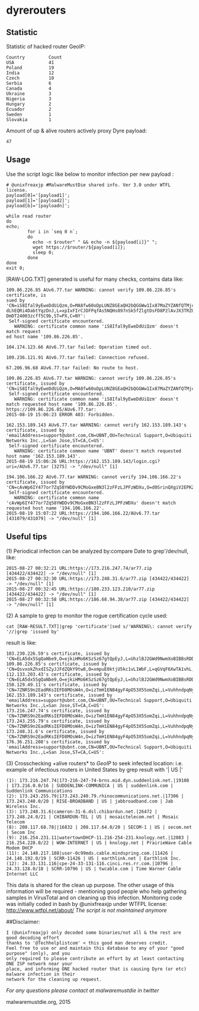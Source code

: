 # dyrerouters

## Statistic
Statistic of hacked router GeoIP:
```
Country         Count
USA             41
Poland          19
India           12
Czech           10
Serbia          6
Canada          4
Ukraine	        3
Nigeria	        3
Hungary	        2
Ecuador	        2
Sweden	        1
Slovakia        1
```
Amount of up & alive routers actively proxy Dyre payload:
```
47
```

## Usage

Use the script logic like below to monitor infection per new payload :
```
# @unixfreaxjp #MalwareMustDie shared info. Ver 3.0 under WTFL license.
payload[0]='[payload1]';
payload[1]='[payload2]';
payload[b]='[payloadn]';

while read router
do
echo;
        for i in `seq 0 n`;
        do
          echo -n $router" " && echo -n ${payload[i]}" ";
          wget https://$router/${payload[i]};
          sleep 0;
        done
done
exit 0;
```
[RAW-LOG.TXT] generated is useful for many checks, contains data like:
```
109.86.226.85 AUv6.77.tar WARNING: cannot verify 109.86.226.85's certificate, is
sued by 'CN=iS8Ifal9yEweDdUiQzm,O=MA8fw60oDpLUNZ8GEaQH2bQGGWw1Ix87MaZYZANfQTMjcD
dLhEQRi4DabtYqzDnJ,L=xpIxFIrCJDFPqfAs5NQHs097nSk5fZlgtDsFD8P2lAvJX3TRZOFEW4cDuXk
DmDT24003zcff5C9b,ST=PX,C=NY':
 Self-signed certificate encountered.
   WARNING: certificate common name 'iS8Ifal9yEweDdUiQzm' doesn't match request
ed host name '109.86.226.85'.
 
104.174.123.66 AUv6.77.tar failed: Operation timed out.
 
109.236.121.91 AUv6.77.tar failed: Connection refused.

67.206.96.68 AUv6.77.tar failed: No route to host.
 
109.86.226.85 AUv6.77.tar WARNING: cannot verify 109.86.226.85's certificate, issued by 'CN=iS8Ifal9yEweDdUiQzm,O=MA8fw60oDpLUNZ8GEaQH2bQGGWw1Ix87MaZYZANfQTMjcDdLhEQRi4DabtYqzDnJ,L=xpIxFIrCJDFPqfAs5NQHs097nSk5fZlgtDsFD8P2lAvJX3TRZOFEW4cDuXkDmDT24003zcff5C9b,ST=PX,C=NY':
 Self-signed certificate encountered.
   WARNING: certificate common name 'iS8Ifal9yEweDdUiQzm' doesn't match requested host name '109.86.226.85'.
https://109.86.226.85/AUv6.77.tar:
2015-08-19 15:06:23 ERROR 403: Forbidden.
 
162.153.189.143 AUv6.77.tar WARNING: cannot verify 162.153.189.143's certificate, issued by 'emailAddress=support@ubnt.com,CN=UBNT,OU=Technical Support,O=Ubiquiti Networks Inc.,L=San Jose,ST=CA,C=US':
 Self-signed certificate encountered.
   WARNING: certificate common name 'UBNT' doesn't match requested host name '162.153.189.143'.
2015-08-19 15:06:26 URL:https://162.153.189.143/login.cgi?uri=/AUv6.77.tar [3275] -> "/dev/null" [1]
 
194.106.166.22 AUv6.77.tar WARNING: cannot verify 194.106.166.22's certificate, issued by 'CN=cAvWp6IY477or7Zq58YWDDv9CMoGxeBN3l2zFFzLJPFzWDXu,O=d0SrinQXgiV2EPKZ81p78vsLJT49oUO2WWqwjzMvvtoct5Du8MrcO1xItiBI,L=ZYcpmmMv7XwZyqXzC9cUflrOro,ST=ET,C=ZB':
 Self-signed certificate encountered.
   WARNING: certificate common name 'cAvWp6IY477or7Zq58YWDDv9CMoGxeBN3l2zFFzLJPFzWDXu' doesn't match requested host name '194.106.166.22'.
2015-08-19 15:07:22 URL:https://194.106.166.22/AUv6.77.tar [431079/431079] -> "/dev/null" [1]
```

## Useful tips

(1) Periodical infection can be analyzed by:compare Date to grep'/dev/null, like:
```
2015-08-27 00:32:21 URL:https://173.216.247.74/ar77.zip [434422/434422] -> "/dev/null" [1]
2015-08-27 00:32:30 URL:https://173.248.31.6/ar77.zip [434422/434422] -> "/dev/null" [1]
2015-08-27 00:32:45 URL:https://180.233.123.210/ar77.zip [434422/434422] -> "/dev/null" [1]
2015-08-27 00:32:58 URL:https://186.68.94.38/ar77.zip [434422/434422] -> "/dev/null" [1]
```
(2) A sample to grep to monitor the rogue certification cycle used:
```
cat [RAW-RESULT.TXT]|grep 'certificate'|sed s/'WARNING\: cannot verify '//|grep 'issued by'
```
   result is like:
```
103.230.226.59's certificate, issued by 'CN=ELA5dx5SgQaNbe9,O=ejkiHMo6KSzSz67gtQpEyJ,L=UhzlBJ2GWd9NwmXoBIBBsRDDy7FNW,ST=BA,C=UQ':
109.86.226.85's certificate, issued by 'CN=QsvxokZhxdISZyJJFdZQkY9tw8,O=xmpuE0ktjU5kc1vL1WbF,L=qGVqF6XwTA1vhL,ST=CI,C=SQ':
112.133.203.43's certificate, issued by 'CN=ELA5dx5SgQaNbe9,O=ejkiHMo6KSzSz67gtQpEyJ,L=UhzlBJ2GWd9NwmXoBIBBsRDDy7FNW,ST=BA,C=UQ':
150.129.49.11's certificate, issued by 'CN=7ZNRS9n2EadRKsIEFD8MOsW4n,O=izTmH1EN84gyF4pO53X5SomZqi,L=VuhhndpqNy9GzYozjQt3pfn,ST=NZ,C=BA':
162.153.189.143's certificate, issued by 'emailAddress=support@ubnt.com,CN=UBNT,OU=Technical Support,O=Ubiquiti Networks Inc.,L=San Jose,ST=CA,C=US':
173.216.247.74's certificate, issued by 'CN=7ZNRS9n2EadRKsIEFD8MOsW4n,O=izTmH1EN84gyF4pO53X5SomZqi,L=VuhhndpqNy9GzYozjQt3pfn,ST=NZ,C=BA':
173.243.255.79's certificate, issued by 'CN=7ZNRS9n2EadRKsIEFD8MOsW4n,O=izTmH1EN84gyF4pO53X5SomZqi,L=VuhhndpqNy9GzYozjQt3pfn,ST=NZ,C=BA':
173.248.31.6's certificate, issued by 'CN=7ZNRS9n2EadRKsIEFD8MOsW4n,O=izTmH1EN84gyF4pO53X5SomZqi,L=VuhhndpqNy9GzYozjQt3pfn,ST=NZ,C=BA':
176.36.251.208's certificate, issued by 'emailAddress=support@ubnt.com,CN=UBNT,OU=Technical Support,O=Ubiquiti Networks Inc.,L=San Jose,ST=CA,C=US':
```
(3) Crosschecking +alive routers* to *GeoIP* to seek infected location: 
i.e. example of infectious routers in United States by grep result with '| US |'
```
(1): 173.216.247.74|173-216-247-74-brns.mid.dyn.suddenlink.net.|19108 | 173.216.0.0/16 | SUDDENLINK-COMMUNICA | US | suddenlink.com | Suddenlink Communications
(2): 173.243.255.79|173.243.240.79.rhinocommunications.net.|17306 | 173.243.240.0/20 | RISE-BROADBAND | US | jabbroadband.com | Jab Wireless Inc.
(3): 173.248.31.6|cameron-31-6.dsl.chibardun.net.|26472 | 173.248.24.0/21 | CHIBARDUN-TEL | US | mosaictelecom.net | Mosaic Telecom
(8): 208.117.68.78||16832 | 208.117.64.0/20 | SECOM-1 | US | secom.net | Secom Inc
(9): 216.254.231.11|watertownDHCP-11.216-254-231.knology.net.|12083 | 216.254.228.0/22 | WOW-INTERNET | US | knology.net | PrairieWave Cable Modem DHCP
(11): 24.148.217.188|user-0c99mds.cable.mindspring.com.|11426 | 24.148.192.0/19 | SCRR-11426 | US | earthlink.net | Earthlink Inc.
(12): 24.33.131.116|cpe-24-33-131-116.cinci.res.rr.com.|10796 | 24.33.128.0/18 | SCRR-10796 | US | twcable.com | Time Warner Cable Internet LLC
```
This data is shared for the clean up purpose. The other usage of this information will be required -
mentioning good people who help gathering samples in VirusTotal and on cleaning up this infection.
Monitoring code was initially coded in bash by @unixfreaxjp under WTFPL license: http://www.wtfpl.net/about/
*The script is not maintained anymore*

##Disclaimer:
```
I (@unixfreaxjp) only decoded some binaries/not all & the rest are good decoding effort 
thanks to '@Techhelplistcom' < this good man deserves credit.
Feel free to use or and maintain this database to any of your "good purpose" (only), and you
only required to please contribute an effort by at least contacting ONE ISP network near your 
place, and informing ONE hacked router that is causing Dyre (or etc) malware infection in their
network for the cleaning up request.
```
*For any questions please contact at malwaremustdie in twitter*

malwaremustdie.org, 2015
